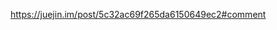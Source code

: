 <!--
 * @Descripttion: 
 * @version: 1.0.0
 * @Author: jimmiezhou
 * @Date: 2019-11-22 16:41:58
 * @LastEditors: jimmiezhou
 * @LastEditTime: 2019-11-22 16:42:01
 -->
https://juejin.im/post/5c32ac69f265da6150649ec2#comment